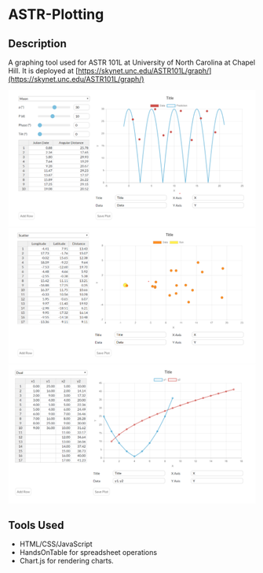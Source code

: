 # ASTR-Plotting

## Description

A graphing tool used for ASTR 101L at University of North Carolina at Chapel Hill. It is deployed at [https://skynet.unc.edu/ASTR101L/graph/](https://skynet.unc.edu/ASTR101L/graph/)

![Moon](./pics/moon.png)
![Scatter](./pics/scatter.png)
![Dual](./pics/dual.png)

## Tools Used

- HTML/CSS/JavaScript
- HandsOnTable for spreadsheet operations
- Chart.js for rendering charts.